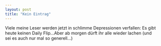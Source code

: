 ```yaml
---
layout: post
title: "Kein Eintrag"
---
```


Viele meine Leser werden jetzt in schlimme Depressionen verfallen: Es gibt heute keinen Daily Flip...Aber ab morgen dürft ihr alle wieder lachen (und sei es auch nur mal so generell...)
